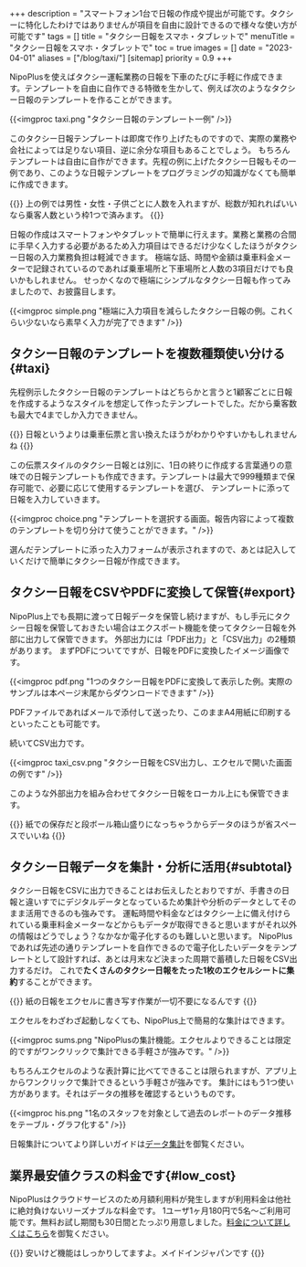 +++
description = "スマートフォン1台で日報の作成や提出が可能です。タクシーに特化したわけではありませんが項目を自由に設計できるので様々な使い方が可能です"
tags = []
title = "タクシー日報をスマホ・タブレットで"
menuTitle = "タクシー日報をスマホ・タブレットで"
toc = true
images = []
date = "2023-04-01"
aliases = ["/blog/taxi/"]
[sitemap]
  priority = 0.9
+++

NipoPlusを使えばタクシー運転業務の日報を下車のたびに手軽に作成できます。テンプレートを自由に自作できる特徴を生かして、例えば次のようなタクシー日報のテンプレートを作ることができます。

{{<imgproc taxi.png "タクシー日報のテンプレート一例" />}}

このタクシー日報テンプレートは即席で作り上げたものですので、実際の業務や会社によっては足りない項目、逆に余分な項目もあることでしょう。
もちろんテンプレートは自由に自作ができます。先程の例に上げたタクシー日報もその一例であり、このような日報テンプレートをプログラミングの知識がなくても簡単に作成できます。

{{<alice pos="right" icon="here">}}
上の例では男性・女性・子供ごとに人数を入れますが、総数が知れればいいなら乗客人数という枠1つで済みます。
{{</alice>}}

日報の作成はスマートフォンやタブレットで簡単に行えます。業務と業務の合間に手早く入力する必要があるため入力項目はできるだけ少なくしたほうがタクシー日報の入力業務負担は軽減できます。
極端な話、時間や金額は乗車料金メーターで記録されているのであれば乗車場所と下車場所と人数の3項目だけでも良いかもしれません。
せっかくなので極端にシンプルなタクシー日報も作ってみましたので、お披露目します。

{{<imgproc simple.png "極端に入力項目を減らしたタクシー日報の例。これくらい少ないなら素早く入力が完了できます" />}}

## タクシー日報のテンプレートを複数種類使い分ける{#taxi}

先程例示したタクシー日報のテンプレートはどちらかと言うと1顧客ごとに日報を作成するようなスタイルを想定して作ったテンプレートでした。だから乗客数も最大で4までしか入力できません。

{{<alice pos="right" icon="ok">}}
日報というよりは乗車伝票と言い換えたほうがわかりやすいかもしれませんね
{{</alice>}}

この伝票スタイルのタクシー日報とは別に、1日の終りに作成する言葉通りの意味での日報テンプレートも作成できます。テンプレートは最大で999種類まで保存可能で、必要に応じて使用するテンプレートを選び、
テンプレートに添って日報を入力していきます。

{{<imgproc choice.png "テンプレートを選択する画面。報告内容によって複数のテンプレートを切り分けて使うことができます。" />}}

選んだテンプレートに添った入力フォームが表示されますので、あとは記入していくだけで簡単にタクシー日報が作成できます。

## タクシー日報をCSVやPDFに変換して保管{#export}

NipoPlus上でも長期に渡って日報データを保管し続けますが、もし手元にタクシー日報を保管しておきたい場合はエクスポート機能を使ってタクシー日報を外部に出力して保管できます。
外部出力には「PDF出力」と「CSV出力」の2種類があります。
まずPDFについてですが、日報をPDFに変換したイメージ画像です。

{{<imgproc pdf.png "1つのタクシー日報をPDFに変換して表示した例。実際のサンプルは本ページ末尾からダウンロードできます" />}}

PDFファイルであればメールで添付して送ったり、このままA4用紙に印刷するといったことも可能です。  

続いてCSV出力です。

{{<imgproc taxi_csv.png "タクシー日報をCSV出力し、エクセルで開いた画面の例です" />}}

このような外部出力を組み合わせてタクシー日報をローカル上にも保管できます。

{{<alice pos="right" icon="ok">}}
紙での保存だと段ボール箱山盛りになっちゃうからデータのほうが省スペースでいいね
{{</alice>}}

## タクシー日報データを集計・分析に活用{#subtotal}

タクシー日報をCSVに出力できることはお伝えしたとおりですが、手書きの日報と違いすでにデジタルデータとなっているため集計や分析のデータとしてそのまま活用できるのも強みです。
運転時間や料金などはタクシー上に備え付けられている乗車料金メーターなどからもデータが取得できると思いますがそれ以外の情報はどうでしょう？なかなか電子化するのも難しいと思います。
NipoPlusであれば先述の通りテンプレートを自作できるので電子化したいデータをテンプレートとして設計すれば、あとは月末など決まった周期で蓄積した日報をCSV出力するだけ。
これで**たくさんのタクシー日報をたった1枚のエクセルシートに集約**することができます。

{{<alice pos="right" icon="pc">}}
紙の日報をエクセルに書き写す作業が一切不要になるんです
{{</alice>}}

エクセルをわざわざ起動しなくても、NipoPlus上で簡易的な集計はできます。

{{<imgproc sums.png "NipoPlusの集計機能。エクセルよりできることは限定的ですがワンクリックで集計できる手軽さが強みです。" />}}

もちろんエクセルのような表計算に比べてできることは限られますが、アプリ上からワンクリックで集計できるという手軽さが強みです。
集計にはもう1つ使い方があります。それはデータの推移を確認するというものです。

{{<imgproc his.png "1名のスタッフを対象として過去のレポートのデータ推移をテーブル・グラフ化する" />}}

日報集計についてより詳しいガイドは[データ集計](/docs/manual/analytics/transition/)を御覧ください。

## 業界最安値クラスの料金です{#low_cost}

NipoPlusはクラウドサービスのため月額利用料が発生しますが利用料金は他社に絶対負けないリーズナブルな料金です。
1ユーザ1ヶ月180円で5名〜ご利用可能です。無料お試し期間も30日間とたっぷり用意しました。[料金について詳しくはこちら](/docs/price/_about/)を御覧ください。

{{<alice pos="right" icon="please">}}
安いけど機能はしっかりしてますよ。メイドインジャパンです
{{</alice>}}
